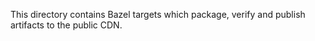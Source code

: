 This directory contains Bazel targets which package, verify and publish artifacts to the public CDN.
